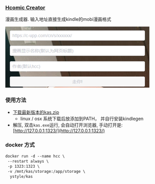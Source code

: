 ### [Hcomic Creator](https://kas.ystyle.top)

漫画生成器. 输入地址直接生成kindle的mobi漫画格式

[![](public/asset/screenshot.png)](https://kas.ystyle.top)

### 使用方法
- [下载最新版本的kas.zip](https://github.com/ystyle/kas/releases/latest)
  - linux / osx 系统下载后放添加到PATH， 并自行安装kindlegen
- 解压, 双击`kas.exe`运行, 会自动打开浏览器, 手动打开是: [http://127.0.0.1:1323/](http://127.0.0.1:1323/)

### docker 方式
```shell script
docker run -d --name hcc \
 --restart always \
 -p 1323:1323 \
 -v /mnt/kas/storage:/app/storage \
  ystyle/kas
```